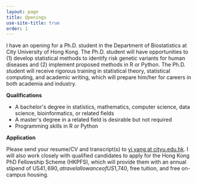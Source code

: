 ```yaml
---
layout: page
title: Openings
use-site-title: true
order: 1
---
```


I have an opening for a Ph.D. student in the Department of Biostatistics at City University of Hong Kong. The Ph.D. student will have opportunities to (1) develop statistical methods to identify risk genetic variants for human diseases and (2) implement proposed methods in R or Python. The Ph.D. student will receive rigorous training in statistical theory, statistical computing, and academic writing, which will prepare him/her for careers in both academia and industry.

**Qualifications**
- A bachelor's degree in statistics, mathematics, computer science, data science, bioinformatics, or related fields
- A master's degree in a related field is desirable but not required
- Programming skills in R or Python

**Application**

Please send your resume/CV and transcript(s) to [yi.yang at cityu.edu.hk](mailto:yi.yang@cityu.edu.hk). I will also work closely with qualified candidates to apply for the Hong Kong PhD Fellowship Scheme (HKPFS), which will provide them with an annual stipend of US$41,690, a travel allowance of US$1,740, free tuition, and free on-campus housing. 
